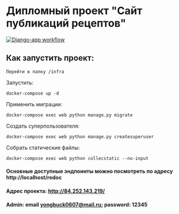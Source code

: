 # Дипломный проект "Сайт публикаций рецептов"
[![Django-app workflow](https://github.com/AlexNomak0607/foodgram-project-react/actions/workflows/foodgram_workflow.yml/badge.svg)](https://github.com/AlexNomak0607/foodgram-project-react/actions/workflows/foodgram_workflow.yml)

## Как запустить проект: 

 
```shell
Перейти в папку /infra 
```
 

Запустить:
```shell
docker-compose up -d
```

 

Применить миграции: 
```shell
docker-compose exec web python manage.py migrate 
```
 

Создать суперпользователя: 
```shell
docker-compose exec web python manage.py createsuperuser 
```
 

Cобрать статические файлы:
```shell
docker-compose exec web python collecstatic --no-input 
```

 

#### Основные доступные эндпоинты можно посмотреть по адресу http://localhost/redoc
#### Адрес проекта: http://84.252.143.219/
#### Admin: email yongbuck0607@mail.ru; password: 12345
